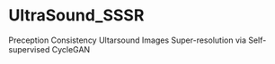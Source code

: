# UltraSound_SSSR
Preception Consistency Ultarsound Images Super-resolution via Self-supervised CycleGAN
